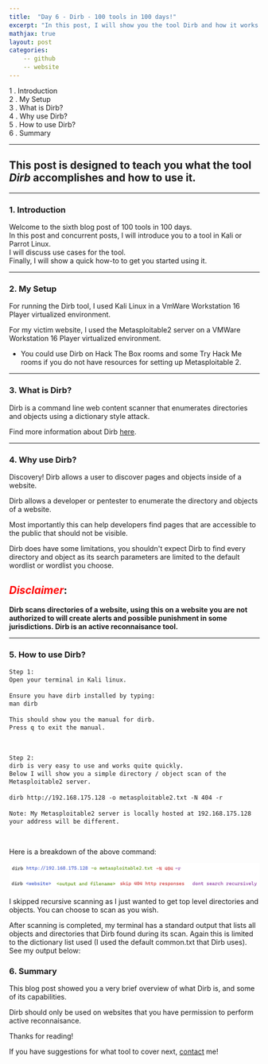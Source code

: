 ```yaml
---
title:  "Day 6 - Dirb - 100 tools in 100 days!"
excerpt: "In this post, I will show you the tool Dirb and how it works."
mathjax: true
layout: post
categories:
    -- github
    -- website
---
```


1 . Introduction
<br>
2 . My Setup
<br>
3 . What is Dirb?
<br>
4 . Why use Dirb?
<br>
5 . How to use Dirb?
<br>
6 . Summary

---

## This post is designed to teach you what the tool *Dirb* accomplishes and how to use it.

---

### 1. **Introduction**

Welcome to the sixth blog post of 100 tools in 100 days.<br> 
In this post and concurrent posts, I will introduce you to a tool in Kali or Parrot Linux. <br>
I will discuss use cases for the tool.<br> 
Finally, I will show a quick how-to to get you started using it. 

---

### 2. **My Setup**

For running the Dirb tool, I used Kali Linux in a VmWare Workstation 16 Player virtualized environment.

For my victim website, I used the Metasploitable2 server on a VMWare Workstation 16 Player virtualized environment.

- You could use Dirb on Hack The Box rooms and some Try Hack Me rooms if you do not have resources for setting up Metasploitable 2.

---

### 3. **What is Dirb?**

Dirb is a command line web content scanner that enumerates directories and objects using a dictionary style attack.

Find more information about Dirb [here](http://dirb.sourceforge.net/).

---

### 4. **Why use Dirb?**

 
Discovery! Dirb allows a user to discover pages and objects inside of a website.

Dirb allows a developer or pentester to enumerate the directory and objects of a website.

Most importantly this can help developers find pages that are accessible to the public that should not be visible. 

Dirb does have some limitations, you shouldn't expect Dirb to find every directory and object as its search parameters are limited to the default wordlist or wordlist you choose. 

## <span style="color:red">***Disclaimer***</span>:<br>
**Dirb scans directories of a website, using this on a website you are not authorized to will create alerts and possible punishment in some jurisdictions. Dirb is an active reconnaisance tool.**

---

### 5. **How to use Dirb?**

    Step 1: 
    Open your terminal in Kali linux.

    Ensure you have dirb installed by typing:
    man dirb

    This should show you the manual for dirb.
    Press q to exit the manual.

<br>

    Step 2:
    dirb is very easy to use and works quite quickly. 
    Below I will show you a simple directory / object scan of the Metasploitable2 server.

    dirb http://192.168.175.128 -o metasploitable2.txt -N 404 -r

    Note: My Metasploitable2 server is locally hosted at 192.168.175.128 your address will be different. 

<br>

Here is a breakdown of the above command:

![](https://raw.githubusercontent.com/matthewomccorkle/matthewomccorkle.github.io/9351c5a33650d3c803dc027d0e80ff6db4b6d78b/_posts/assets/100%20tools/dirb/dirb1.png)

I skipped recursive scanning as I just wanted to get top level directories and objects. You can choose to scan as you wish.

After scanning is completed, my terminal has a standard output that lists all objects and directories that Dirb found during its scan. Again this is limited to the dictionary list used (I used the default common.txt that Dirb uses). <br>
See my output below:





### 6. **Summary**

This blog post showed you a very brief overview of what Dirb is, and some of its capabilities.

Dirb should only be used on websites that you have permission to perform active reconnaisance. 




Thanks for reading!<br>

If you have suggestions for what tool to cover next, [contact](mailto:matthew.o.mccorkle@gmail.com) me!